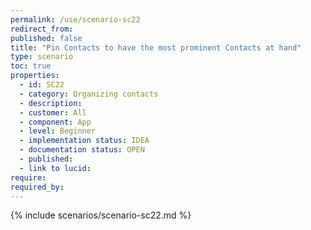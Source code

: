 ```yaml
---
permalink: /use/scenario-sc22
redirect_from: 
published: false
title: "Pin Contacts to have the most prominent Contacts at hand"
type: scenario
toc: true
properties:
  - id: SC22
  - category: Organizing contacts
  - description:
  - customer: All
  - component: App
  - level: Beginner
  - implementation status: IDEA
  - documentation status: OPEN
  - published:
  - link to lucid:
require:
required_by:
---
```


{% include scenarios/scenario-sc22.md %}
